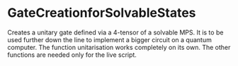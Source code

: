 # GateCreationforSolvableStates

Creates a unitary gate defined via a 4-tensor of a solvable MPS. It is to be used further down the line to implement a bigger circuit on a quantum computer.
The function unitarisation works completely on its own. The other functions are needed only for the live script.

